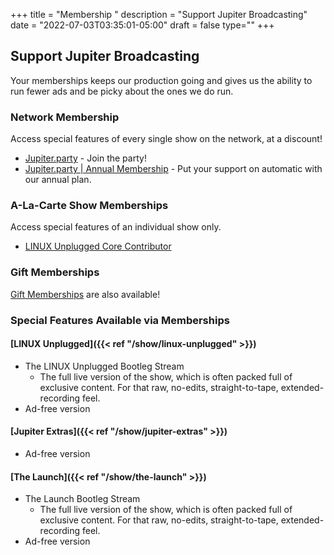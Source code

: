 +++
title = "Membership "
description = "Support Jupiter Broadcasting"
date = "2022-07-03T03:35:01-05:00"
draft = false
type=""
+++

## Support Jupiter Broadcasting
Your memberships keeps our production going and gives us the ability to run fewer ads and be picky about the ones we do run.

### Network Membership
Access special features of every single show on the network, at a discount!

* [Jupiter.party](https://www.jupiter.party/) - Join the party!
* [Jupiter.party | Annual Membership](https://jupitersignal.memberful.com/checkout?plan=117630) - Put your support on automatic with our annual plan.


### A-La-Carte Show Memberships
Access special features of an individual show only.
* [LINUX Unplugged Core Contributor](https://jupitersignal.memberful.com/checkout?plan=52946)

### Gift Memberships
[Gift Memberships](https://jupitersignal.memberful.com/gift?plan=74364) are also available!

### Special Features Available via Memberships
#### [LINUX Unplugged]({{< ref "/show/linux-unplugged" >}})
* The LINUX Unplugged Bootleg Stream
    * The full live version of the show, which is often packed full of exclusive content. For that raw, no-edits, straight-to-tape, extended-recording feel.
* Ad-free version


#### [Jupiter Extras]({{< ref "/show/jupiter-extras" >}})
* Ad-free version

#### [The Launch]({{< ref "/show/the-launch" >}})
* The Launch Bootleg Stream
    * The full live version of the show, which is often packed full of exclusive content. For that raw, no-edits, straight-to-tape, extended-recording feel.
* Ad-free version
